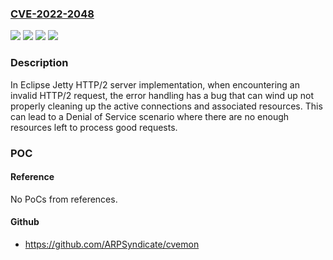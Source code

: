 ### [CVE-2022-2048](https://cve.mitre.org/cgi-bin/cvename.cgi?name=CVE-2022-2048)
![](https://img.shields.io/static/v1?label=Product&message=Eclipse%20Jetty&color=blue)
![](https://img.shields.io/static/v1?label=Version&message=%3E%3D%209.4.0%20&color=brighgreen)
![](https://img.shields.io/static/v1?label=Vulnerability&message=CWE-410&color=brighgreen)
![](https://img.shields.io/static/v1?label=Vulnerability&message=CWE-664&color=brighgreen)

### Description

In Eclipse Jetty HTTP/2 server implementation, when encountering an invalid HTTP/2 request, the error handling has a bug that can wind up not properly cleaning up the active connections and associated resources. This can lead to a Denial of Service scenario where there are no enough resources left to process good requests.

### POC

#### Reference
No PoCs from references.

#### Github
- https://github.com/ARPSyndicate/cvemon

